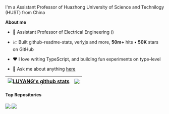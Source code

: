 <br />

I'm a Assistant Professor of Huazhong University of Science and Technilogy (HUST) from China

**About me**

- 💼 Assistant Professor of Electrical Engineering ()

- 📈 Built github-readme-stats, verlyjs and more, **50m+** hits • **50K** stars on GitHub

- ❤️ I love writing TypeScript, and building fun experiments on type-level

- 💬 Ask me about anything [here](https://github.com/lyhehehe/lyhehehe/issues)


| <a href="https://github.com/lyhehehe/github-readme-stats"><img align="center" src="https://github-readme-stats.vercel.app/api?username=lyhehehe&show_icons=true&include_all_commits=true&theme=buefy&hide_border=true" alt="LUYANG's github stats" /></a> | <a href="https://github.com/lyhehehe/github-readme-stats"><img align="center" src="https://github-readme-stats.vercel.app/api/top-langs/?username=lyhehehe&layout=compact&theme=buefy&hide_border=true" /></a> |
| ------------- | ------------- |
#### Top Repositories


<a href="https://github.com/lyhehehe/chatgpt_academic">
  <img align="center" src="https://github-readme-stats.vercel.app/api/pin/?username=lyhehehe&repo=chatgpt_academic&theme=buefy" />
</a>
<a href="https://github.com/lyhehehe/lyhehehe.github.io">
  <img align="center" src="https://github-readme-stats.vercel.app/api/pin/?username=lyhehehe&repo=lyhehehe.github.io&theme=buefy" />
</a>

<br />
<br />
